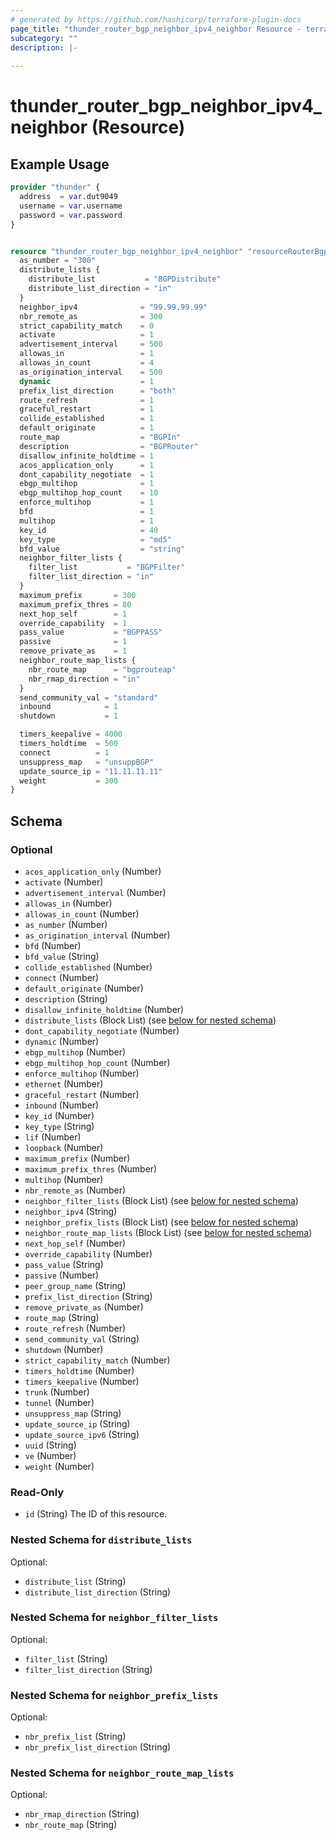 ```yaml
---
# generated by https://github.com/hashicorp/terraform-plugin-docs
page_title: "thunder_router_bgp_neighbor_ipv4_neighbor Resource - terraform-provider-thunder"
subcategory: ""
description: |-
  
---
```


# thunder_router_bgp_neighbor_ipv4_neighbor (Resource)



## Example Usage

```terraform
provider "thunder" {
  address  = var.dut9049
  username = var.username
  password = var.password
}


resource "thunder_router_bgp_neighbor_ipv4_neighbor" "resourceRouterBgpNeighborIpv4NeighborTest" {
  as_number = "300"
  distribute_lists {
    distribute_list           = "BGPDistribute"
    distribute_list_direction = "in"
  }
  neighbor_ipv4              = "99.99.99.99"
  nbr_remote_as              = 300
  strict_capability_match    = 0
  activate                   = 1
  advertisement_interval     = 500
  allowas_in                 = 1
  allowas_in_count           = 4
  as_origination_interval    = 500
  dynamic                    = 1
  prefix_list_direction      = "both"
  route_refresh              = 1
  graceful_restart           = 1
  collide_established        = 1
  default_originate          = 1
  route_map                  = "BGPIn"
  description                = "BGPRouter"
  disallow_infinite_holdtime = 1
  acos_application_only      = 1
  dont_capability_negotiate  = 1
  ebgp_multihop              = 1
  ebgp_multihop_hop_count    = 10
  enforce_multihop           = 1
  bfd                        = 1
  multihop                   = 1
  key_id                     = 40
  key_type                   = "md5"
  bfd_value                  = "string"
  neighbor_filter_lists {
    filter_list           = "BGPFilter"
    filter_list_direction = "in"
  }
  maximum_prefix       = 300
  maximum_prefix_thres = 80
  next_hop_self        = 1
  override_capability  = 1
  pass_value           = "BGPPASS"
  passive              = 1
  remove_private_as    = 1
  neighbor_route_map_lists {
    nbr_route_map      = "bgprouteap"
    nbr_rmap_direction = "in"
  }
  send_community_val = "standard"
  inbound            = 1
  shutdown           = 1

  timers_keepalive = 4000
  timers_holdtime  = 500
  connect          = 1
  unsuppress_map   = "unsuppBGP"
  update_source_ip = "11.11.11.11"
  weight           = 300
}
```

<!-- schema generated by tfplugindocs -->
## Schema

### Optional

- `acos_application_only` (Number)
- `activate` (Number)
- `advertisement_interval` (Number)
- `allowas_in` (Number)
- `allowas_in_count` (Number)
- `as_number` (Number)
- `as_origination_interval` (Number)
- `bfd` (Number)
- `bfd_value` (String)
- `collide_established` (Number)
- `connect` (Number)
- `default_originate` (Number)
- `description` (String)
- `disallow_infinite_holdtime` (Number)
- `distribute_lists` (Block List) (see [below for nested schema](#nestedblock--distribute_lists))
- `dont_capability_negotiate` (Number)
- `dynamic` (Number)
- `ebgp_multihop` (Number)
- `ebgp_multihop_hop_count` (Number)
- `enforce_multihop` (Number)
- `ethernet` (Number)
- `graceful_restart` (Number)
- `inbound` (Number)
- `key_id` (Number)
- `key_type` (String)
- `lif` (Number)
- `loopback` (Number)
- `maximum_prefix` (Number)
- `maximum_prefix_thres` (Number)
- `multihop` (Number)
- `nbr_remote_as` (Number)
- `neighbor_filter_lists` (Block List) (see [below for nested schema](#nestedblock--neighbor_filter_lists))
- `neighbor_ipv4` (String)
- `neighbor_prefix_lists` (Block List) (see [below for nested schema](#nestedblock--neighbor_prefix_lists))
- `neighbor_route_map_lists` (Block List) (see [below for nested schema](#nestedblock--neighbor_route_map_lists))
- `next_hop_self` (Number)
- `override_capability` (Number)
- `pass_value` (String)
- `passive` (Number)
- `peer_group_name` (String)
- `prefix_list_direction` (String)
- `remove_private_as` (Number)
- `route_map` (String)
- `route_refresh` (Number)
- `send_community_val` (String)
- `shutdown` (Number)
- `strict_capability_match` (Number)
- `timers_holdtime` (Number)
- `timers_keepalive` (Number)
- `trunk` (Number)
- `tunnel` (Number)
- `unsuppress_map` (String)
- `update_source_ip` (String)
- `update_source_ipv6` (String)
- `uuid` (String)
- `ve` (Number)
- `weight` (Number)

### Read-Only

- `id` (String) The ID of this resource.

<a id="nestedblock--distribute_lists"></a>
### Nested Schema for `distribute_lists`

Optional:

- `distribute_list` (String)
- `distribute_list_direction` (String)


<a id="nestedblock--neighbor_filter_lists"></a>
### Nested Schema for `neighbor_filter_lists`

Optional:

- `filter_list` (String)
- `filter_list_direction` (String)


<a id="nestedblock--neighbor_prefix_lists"></a>
### Nested Schema for `neighbor_prefix_lists`

Optional:

- `nbr_prefix_list` (String)
- `nbr_prefix_list_direction` (String)


<a id="nestedblock--neighbor_route_map_lists"></a>
### Nested Schema for `neighbor_route_map_lists`

Optional:

- `nbr_rmap_direction` (String)
- `nbr_route_map` (String)


